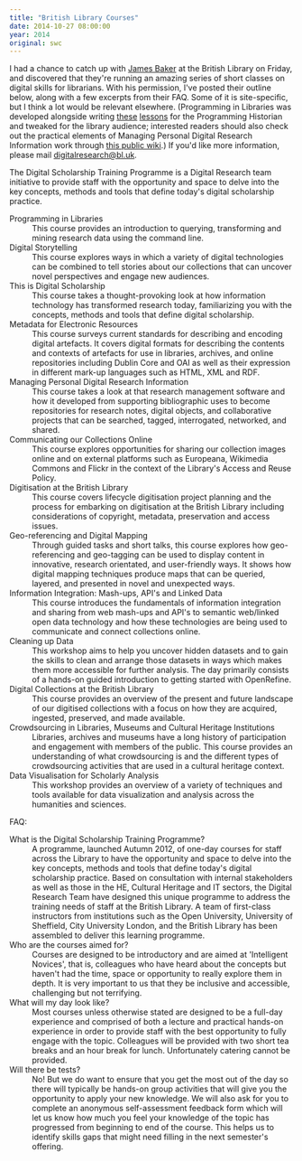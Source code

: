 ```yaml
---
title: "British Library Courses"
date: 2014-10-27 08:00:00
year: 2014
original: swc
---
```

<p>
  I had a chance to catch up with <a href="
  https://twitter.com/j_w_baker">James Baker</a> at the British
  Library on Friday, and discovered that they're running an amazing
  series of short classes on digital skills for librarians.  With his
  permission, I've posted their outline below, along with a few
  excerpts from their FAQ.  Some of it is site-specific, but I think a
  lot would be relevant elsewhere.  (Programming in Libraries was
  developed alongside writing
  <a href="http://programminghistorian.org/lessons/intro-to-bash">these</a>
  <a href="http://programminghistorian.org/lessons/research-data-with-unix">lessons</a>
  for the Programming Historian and tweaked for the library audience;
  interested readers should also check out the practical elements of
  Managing Personal Digital Research Information work
  through <a href="http://sharonhoward.org/zoterowiki/">this public
  wiki</a>.)  If you'd like more information, please mail
  <a href="mailto:digitalresearch@bl.uk">digitalresearch@bl.uk</a>.
</p>
<p>
  The Digital Scholarship Training Programme is a Digital Research
  team initiative to provide staff with the
  opportunity and space to delve into the key concepts, methods and
  tools that define today's digital scholarship practice.
</p>
<dl>
  <dt>Programming in Libraries</dt>
  <dd>
    This course provides an
    introduction to querying, transforming and mining research data
    using the command line.
  </dd>
  <dt>Digital Storytelling</dt>
  <dd>
    This course explores ways in which a variety of digital
    technologies can be combined to tell stories about our collections
    that can uncover novel perspectives and engage new audiences.
  </dd>
  <dt>This is Digital Scholarship</dt>
  <dd>
    This course takes a thought-provoking look at how information
    technology has transformed research today, familiarizing you with
    the concepts, methods and tools that define digital scholarship.
  </dd>
  <dt>Metadata for Electronic Resources</dt>
  <dd>
    This course surveys current standards for describing and encoding
    digital artefacts. It covers digital formats for describing the
    contents and contexts of artefacts for use in libraries, archives,
    and online repositories including Dublin Core and OAI as well as
    their expression in different mark-up languages such as HTML, XML
    and RDF.
  </dd>
  <dt>Managing Personal Digital Research Information</dt>
  <dd>
    This course takes a look at that research management software
    and how it developed from supporting bibliographic uses to become
    repositories for research notes, digital objects, and
    collaborative projects that can be searched, tagged, interrogated,
    networked, and shared.
  </dd>
  <dt>Communicating our Collections Online</dt>
  <dd>
    This course explores opportunities for sharing our collection
    images online and on external platforms such as Europeana,
    Wikimedia Commons and Flickr in the context of the Library's
    Access and Reuse Policy.
  </dd>
  <dt>Digitisation at the British Library</dt>
  <dd>
    This course covers lifecycle digitisation project planning and the
    process for embarking on digitisation at the British Library
    including considerations of copyright, metadata, preservation and
    access issues.
  </dd>
  <dt>Geo-referencing and Digital Mapping</dt>
  <dd>
    Through guided tasks and short talks, this course explores how
    geo-referencing and geo-tagging can be used to display content in
    innovative, research orientated, and user-friendly ways. It 
    shows how digital mapping techniques produce maps that can be
    queried, layered, and presented in novel and unexpected ways.
  </dd>
  <dt>Information Integration: Mash-ups, API's and Linked Data</dt>
  <dd>
    This course introduces the fundamentals of information integration
    and sharing from web mash-ups and API's to semantic web/linked
    open data technology and how these technologies are being used to
    communicate and connect collections online.
  </dd>
  <dt>Cleaning up Data</dt>
  <dd>
    This workshop aims to help you uncover hidden datasets and to gain
    the skills to clean and arrange those datasets in ways which makes
    them more accessible for further analysis. The day primarily
    consists of a hands-on guided introduction to getting started with
    OpenRefine.
  </dd>
  <dt>Digital Collections at the British Library</dt>
  <dd>
    This course provides an overview of the present and future
    landscape of our digitised collections with a focus on how they
    are acquired, ingested, preserved, and made available.
  </dd>
  <dt>Crowdsourcing in Libraries, Museums and Cultural Heritage Institutions</dt>
  <dd>
    Libraries, archives and museums have a long history of
    participation and engagement with members of the public. This
    course provides an understanding of what crowdsourcing is and
    the different types of crowdsourcing activities that are used in a
    cultural heritage context.
  </dd>
  <dt>Data Visualisation for Scholarly Analysis</dt>
  <dd>
    This workshop provides an overview of a variety of techniques
    and tools available for data visualization and analysis across the
    humanities and sciences.
  </dd>
</dl>
<p>
  FAQ:
</p>
<dl>
  <dt>What is the Digital Scholarship Training Programme?</dt>
  <dd>
    A programme, launched Autumn 2012, of one-day courses for staff
    across the Library to have the opportunity and space to delve into
    the key concepts, methods and tools that define today's digital
    scholarship practice. Based on consultation with internal
    stakeholders as well as those in the HE, Cultural Heritage and IT
    sectors, the Digital Research Team have designed this unique
    programme to address the training needs of staff at the British
    Library. A team of first-class instructors from institutions such
    as the Open University, University of Sheffield, City University
    London, and the British Library has been assembled to deliver this
    learning programme.
  </dd>
  <dt>Who are the courses aimed for?</dt>
  <dd>
    Courses are designed to be introductory and are aimed at
    'Intelligent Novices', that is, colleagues who have heard about
    the concepts but haven't had the time, space or opportunity to
    really explore them in depth. It is very important to us that they
    be inclusive and accessible, challenging but not terrifying.
  </dd>
  <dt>What will my day look like?</dt>
  <dd>
    Most courses unless otherwise stated are designed to be a full-day
    experience and comprised of both a lecture and practical hands-on
    experience in order to provide staff with the best opportunity to
    fully engage with the topic. Colleagues will be provided with two
    short tea breaks and an hour break for lunch. Unfortunately
    catering cannot be provided.
  </dd>
  <dt>Will there be tests?</dt>
  <dd>
    No! But we do want to ensure that you get the most out of the day
    so there will typically be hands-on group activities that will
    give you the opportunity to apply your new knowledge. We will also
    ask for you to complete an anonymous self-assessment feedback form
    which will let us know how much you feel your knowledge of the
    topic has progressed from beginning to end of the course. This
    helps us to identify skills gaps that might need filling in the
    next semester's offering.
  </dd>
</dl>
